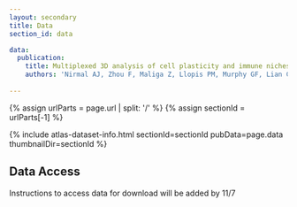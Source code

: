 ```yaml
---
layout: secondary
title: Data
section_id: data

data:
  publication:
    title: Multiplexed 3D analysis of cell plasticity and immune niches in melanoma
    authors: 'Nirmal AJ, Zhou F, Maliga Z, Llopis PM, Murphy GF, Lian CG, Danuser G, Santagata S, Sorger PK'
    
---
```


{% assign urlParts = page.url | split: '/' %}
{% assign sectionId = urlParts[-1] %}

{% include atlas-dataset-info.html
    sectionId=sectionId
    pubData=page.data
    thumbnailDir=sectionId %}


## Data Access
Instructions to access data for download will be added by 11/7

